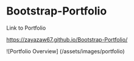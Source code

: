 # Bootstrap-Portfolio

Link to Portfolio

https://zayazaw67.github.io/Bootstrap-Portfolio/

![Portfolio Overview] (/assets/images/portfolio)